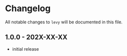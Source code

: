 # Changelog

All notable changes to `levy` will be documented in this file.

## 1.0.0 - 202X-XX-XX

- initial release

